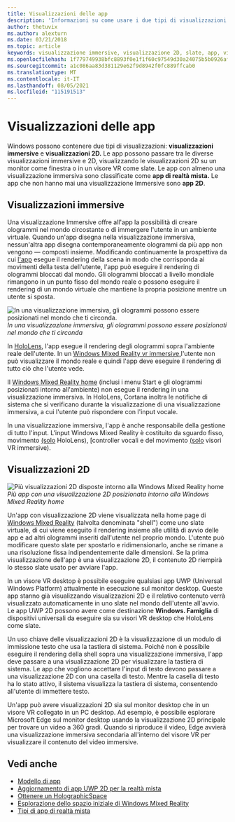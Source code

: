 ```yaml
---
title: Visualizzazioni delle app
description: 'Informazioni su come usare i due tipi di visualizzazioni nelle app Windows Mixed Reality: visualizzazioni immersive e visualizzazioni 2D.'
author: thetuvix
ms.author: alexturn
ms.date: 03/21/2018
ms.topic: article
keywords: visualizzazione immersive, visualizzazione 2D, slate, app, visore VR di realtà mista, visore VR di realtà mista windows, visore VR di realtà virtuale, HoloLens, MRTK, realtà mista Toolkit
ms.openlocfilehash: 1f779749938bfc8893f0e1f1f60c97549d30a24075b5b0926af61e2f88625b9c
ms.sourcegitcommit: a1c086aa83d381129e62f9d8942f0fc889ffcab0
ms.translationtype: MT
ms.contentlocale: it-IT
ms.lasthandoff: 08/05/2021
ms.locfileid: "115191513"
---
```

# <a name="app-views"></a>Visualizzazioni delle app

Windows possono contenere due tipi di visualizzazioni: **visualizzazioni immersive** e **visualizzazioni 2D.** Le app possono passare tra le diverse visualizzazioni immersive e 2D, visualizzando le visualizzazioni 2D su un monitor come finestra o in un visore VR come slate. Le app con almeno una visualizzazione immersiva sono classificate come **app di realtà mista.** Le app che non hanno mai una visualizzazione Immersive sono **app 2D**.

## <a name="immersive-views"></a>Visualizzazioni immersive

Una visualizzazione Immersive offre all'app la possibilità di creare ologrammi nel mondo circostante o di immergere l'utente in un ambiente virtuale. Quando un'app disegna nella visualizzazione immersiva, nessun'altra app disegna contemporaneamente ologrammi da più app non vengono &mdash; composti insieme. Modificando continuamente la prospettiva da cui [l'app](../develop/platform-capabilities-and-apis/rendering.md) esegue il rendering della scena in modo che corrisponda ai movimenti della testa dell'utente, l'app può eseguire il rendering di ologrammi bloccati dal mondo. [](coordinate-systems.md) Gli ologrammi bloccati a livello mondiale rimangono in un punto fisso del mondo reale o possono eseguire il rendering di un mondo virtuale che mantiene la propria posizione mentre un utente si sposta.

![In una visualizzazione immersiva, gli ologrammi possono essere posizionati nel mondo che ti circonda.](images/designoverview-940px.jpg)<br>
*In una visualizzazione immersiva, gli ologrammi possono essere posizionati nel mondo che ti circonda*

In [HoloLens](/hololens/hololens1-hardware), l'app esegue il rendering degli ologrammi sopra l'ambiente reale dell'utente. In un [Windows Mixed Reality vr immersive,](../discover/immersive-headset-hardware-details.md)l'utente non può visualizzare il mondo reale e quindi l'app deve eseguire il rendering di tutto ciò che l'utente vede.

Il [Windows Mixed Reality home](../discover/navigating-the-windows-mixed-reality-home.md) (inclusi i menu Start e gli ologrammi posizionati intorno all'ambiente) non esegue il rendering in una visualizzazione immersiva. In HoloLens, Cortana inoltra le notifiche di sistema che si verificano durante la visualizzazione di una visualizzazione immersiva, a cui l'utente può rispondere con l'input vocale.

In una visualizzazione immersiva, l'app è anche responsabile della gestione di tutto l'input. L'input Windows Mixed Reality è costituito [](gaze-and-commit.md)da sguardo fisso, movimento [(solo](gaze-and-commit.md#composite-gestures) HoloLens), [controller vocali e del movimento [(solo](motion-controllers.md) visori VR immersive).

## <a name="2d-views"></a>Visualizzazioni 2D

![Più visualizzazioni 2D disposte intorno alla Windows Mixed Reality home](images/teleportation-940px.png)<br>
*Più app con una visualizzazione 2D posizionata intorno alla Windows Mixed Reality home*

Un'app con visualizzazione 2D viene visualizzata nella home page di [Windows Mixed Reality](../discover/navigating-the-windows-mixed-reality-home.md) (talvolta denominata "shell") come uno slate virtuale, di cui viene eseguito il rendering insieme alle utilità di avvio delle app e ad altri ologrammi inseriti dall'utente nel proprio mondo. L'utente può modificare questo slate per spostarlo e ridimensionarlo, anche se rimane a una risoluzione fissa indipendentemente dalle dimensioni. Se la prima visualizzazione dell'app è una visualizzazione 2D, il contenuto 2D riempirà lo stesso slate usato per avviare l'app.

In un visore VR desktop è possibile eseguire qualsiasi app UWP (Universal Windows Platform) attualmente in esecuzione sul monitor desktop. Queste app stanno già visualizzando visualizzazioni 2D e il relativo contenuto verrà visualizzato automaticamente in uno slate nel mondo dell'utente all'avvio. Le app UWP 2D possono avere come destinazione **Windows. Famiglia** di dispositivi universali da eseguire sia su visori VR desktop che HoloLens come slate.

Un uso chiave delle visualizzazioni 2D è la visualizzazione di un modulo di immissione testo che usa la tastiera di sistema. Poiché non è possibile eseguire il rendering della shell sopra una visualizzazione immersiva, l'app deve passare a una visualizzazione 2D per visualizzare la tastiera di sistema. Le app che vogliono accettare l'input di testo devono passare a una visualizzazione 2D con una casella di testo. Mentre la casella di testo ha lo stato attivo, il sistema visualizza la tastiera di sistema, consentendo all'utente di immettere testo.

Un'app può avere visualizzazioni 2D sia sul monitor desktop che in un visore VR collegato in un PC desktop. Ad esempio, è possibile esplorare Microsoft Edge sul monitor desktop usando la visualizzazione 2D principale per trovare un video a 360 gradi. Quando si riproduce il video, Edge avvierà una visualizzazione immersiva secondaria all'interno del visore VR per visualizzare il contenuto del video immersive.

## <a name="see-also"></a>Vedi anche

* [Modello di app](app-model.md)
* [Aggiornamento di app UWP 2D per la realtà mista](../develop/porting-apps/building-2d-apps.md)
* [Ottenere un HolographicSpace](../develop/native/getting-a-holographicspace.md)
* [Esplorazione dello spazio iniziale di Windows Mixed Reality](../discover/navigating-the-windows-mixed-reality-home.md)
* [Tipi di app di realtà mista](types-of-mixed-reality-apps.md)